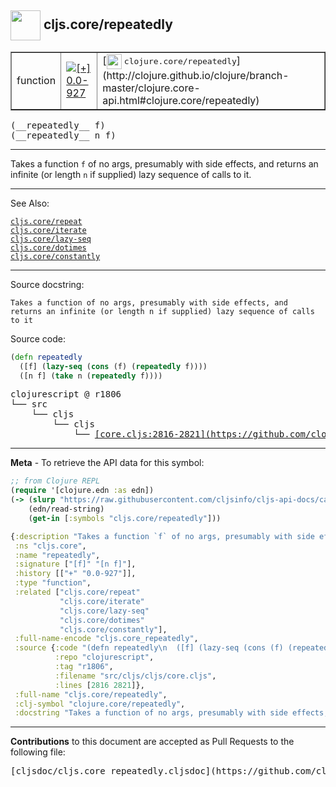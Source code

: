 ## <img width="48px" valign="middle" src="http://i.imgur.com/Hi20huC.png"> cljs.core/repeatedly

 <table border="1">
<tr>

<td>function</td>
<td><a href="https://github.com/cljsinfo/cljs-api-docs/tree/0.0-927"><img valign="middle" alt="[+] 0.0-927" src="https://img.shields.io/badge/+-0.0--927-lightgrey.svg"></a> </td>
<td>
[<img height="24px" valign="middle" src="http://i.imgur.com/1GjPKvB.png"> <samp>clojure.core/repeatedly</samp>](http://clojure.github.io/clojure/branch-master/clojure.core-api.html#clojure.core/repeatedly)
</td>
</tr>
</table>

 <samp>
(__repeatedly__ f)<br>
</samp>
 <samp>
(__repeatedly__ n f)<br>
</samp>

---

Takes a function `f` of no args, presumably with side effects, and returns an
infinite (or length `n` if supplied) lazy sequence of calls to it.

---


See Also:

[`cljs.core/repeat`](cljs.core_repeat.md)<br>
[`cljs.core/iterate`](cljs.core_iterate.md)<br>
[`cljs.core/lazy-seq`](cljs.core_lazy-seq.md)<br>
[`cljs.core/dotimes`](cljs.core_dotimes.md)<br>
[`cljs.core/constantly`](cljs.core_constantly.md)<br>

---

Source docstring:

```
Takes a function of no args, presumably with side effects, and
returns an infinite (or length n if supplied) lazy sequence of calls
to it
```

Source code:

```clj
(defn repeatedly
  ([f] (lazy-seq (cons (f) (repeatedly f))))
  ([n f] (take n (repeatedly f))))
```

 <pre>
clojurescript @ r1806
└── src
    └── cljs
        └── cljs
            └── <ins>[core.cljs:2816-2821](https://github.com/clojure/clojurescript/blob/r1806/src/cljs/cljs/core.cljs#L2816-L2821)</ins>
</pre>


---

__Meta__ - To retrieve the API data for this symbol:

```clj
;; from Clojure REPL
(require '[clojure.edn :as edn])
(-> (slurp "https://raw.githubusercontent.com/cljsinfo/cljs-api-docs/catalog/cljs-api.edn")
    (edn/read-string)
    (get-in [:symbols "cljs.core/repeatedly"]))
```

```clj
{:description "Takes a function `f` of no args, presumably with side effects, and returns an\ninfinite (or length `n` if supplied) lazy sequence of calls to it.",
 :ns "cljs.core",
 :name "repeatedly",
 :signature ["[f]" "[n f]"],
 :history [["+" "0.0-927"]],
 :type "function",
 :related ["cljs.core/repeat"
           "cljs.core/iterate"
           "cljs.core/lazy-seq"
           "cljs.core/dotimes"
           "cljs.core/constantly"],
 :full-name-encode "cljs.core_repeatedly",
 :source {:code "(defn repeatedly\n  ([f] (lazy-seq (cons (f) (repeatedly f))))\n  ([n f] (take n (repeatedly f))))",
          :repo "clojurescript",
          :tag "r1806",
          :filename "src/cljs/cljs/core.cljs",
          :lines [2816 2821]},
 :full-name "cljs.core/repeatedly",
 :clj-symbol "clojure.core/repeatedly",
 :docstring "Takes a function of no args, presumably with side effects, and\nreturns an infinite (or length n if supplied) lazy sequence of calls\nto it"}

```

---

__Contributions__ to this document are accepted as Pull Requests to the following file:

 <pre>
[cljsdoc/cljs.core_repeatedly.cljsdoc](https://github.com/cljsinfo/cljs-api-docs/blob/master/cljsdoc/cljs.core_repeatedly.cljsdoc)
</pre>

